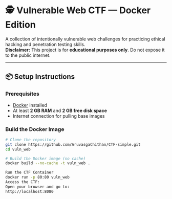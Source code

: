 # 🕵 Vulnerable Web CTF — Docker Edition

A collection of intentionally vulnerable web challenges for practicing ethical hacking and penetration testing skills.  
**Disclaimer:** This project is for **educational purposes only**. Do not expose it to the public internet.

---

## 📦 Setup Instructions

### **Prerequisites**
- [Docker](https://docs.docker.com/get-docker/) installed
- At least **2 GB RAM** and **2 GB free disk space**
- Internet connection for pulling base images

### **Build the Docker Image**
```bash
# Clone the repository
git clone https://github.com/AruvasgaChithan/CTF-simple.git
cd vuln_web

# Build the Docker image (no cache)
docker build --no-cache -t vuln_web .

Run the CTF Container
docker run -p 80:80 vuln_web
Access the CTF:
Open your browser and go to:
http://localhost:8080


